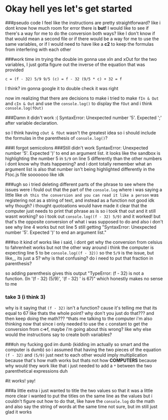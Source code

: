 # Okay hell yes let's get started

###pseudo code
I feel like the instructions are pretty straightforward? like i dont know how much room for error there is
**but!** I would like to see if there's a way for me to do the conversion both ways?
like I don't know if that would mean a second file or if there would be a way for me to use the same variables, or if I would need to have like a **c2** to keep the formulas from interfering with each other

###work time
im trying the double
im gonna use xIn and xOut for the two variables, I just gotta figure out the inverse of the equation that was provided

`c = (f - 32) 5/9
9/5 (c) = f - 32
(9/5 * c) + 32 = f`

I think? im gonna google it to double check
it was right

now im realizing that there are decisions to make
i tried to make `fIn & Out` and `cIn & Out` and use the `console.log()` to display the `fOut` and i think `console.log(fOut)`

###Damn
it didn't work :(
SyntaxError: Unexpected number '5'. Expected ';' after variable declaration.

so I think having `cOut & fOut` wasn't the greatest idea
so i should include the formulas in the parenthesis of `console.log()`?

###I forgot semicolons
###Still didn't work
SyntaxError: Unexpected number '5'. Expected ')' to end an argument list.
it looks like the sandbox is highlighting the number 5 in `5/9` on line 5 differently than the other numbers
i dont know why thats happening? and i dont totally remember what an argument list is
also that number isn't being highlighted differently in the Ftoc.js file sooooooo like idk

###ugh
so i tried deleting different parts of the phrase to see where the issues were
i fould out that the part of the `console.log` where i was saying a little like `oh this the conversion and you can read it like a person` was registering not as a string of text, and instead as a function
not good
idk why though? i thought quotoations would have made it clear that the computer just needs to print that phrase as is
so i took that out and it still wasnt working?
so i took out `console.log((f - 32) 5/9)` and it worked! but that's the opposite conversion of what i was supposed to do and also i don't see why line 4 works but not line 5
still getting "SyntaxError: Unexpected number '5'. Expected ')' to end an argument list."

###so it kind of works
like i said, i dont get why the conversion from celsius to fahrenheit works but not the other way around
i think the computer is expecting line 5 to be `console.log((f - 32))` so the `5/9` is the issue, but like,,, its just a 5? why is that confusing? do i need to put that fraction in parenthesis?

so adding parenthesis gives this output "TypeError: (f - 32)  is not a function. (In '(f - 32) (5/9)', '(f - 32) ' is 67)"
which honestly makes no sense to me

### take 3 (i think 3)
why is it saying that `(f - 32)` isn't a function? cause it's telling me that its equal to 67
like thats the whole point? why don't you just do that??? and then keep doing the math???
^thats me talking to the computer
i'm also thinking now that since i only needed to use the `c` constant to get the conversion from c=>f, maybe i'm going about this wrong? like why else would the instructions say to create both variables?

###oh my fucking god im dumb (kidding im actually so smart and the computer is dumb)
so i assumed that having the two pieces of the equation `(f - 32)` and `(5/9)` just next to each other would imply multiplication because that's how math works
but thats not how **COMPUTERS** because why would they work like that
i just needed to add a `*` between the two parenthetical expressions
duh

#it works! yay!

###a little extra
i just wanted to title the two values so that it was a little more clear
i wanted to put the titles on the same line as the values but i couldn't figure out how to do that, like have the `console.log` do the math and also say the string of words at the same time
not sure, but im still just glad it works
